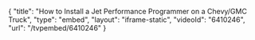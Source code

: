 {
    "title": "How to Install a Jet Performance Programmer on a Chevy\/GMC Truck",
    "type": "embed",
    "layout": "iframe-static",
    "videoId": "6410246",
    "url": "\/tvpembed\/6410246"
}